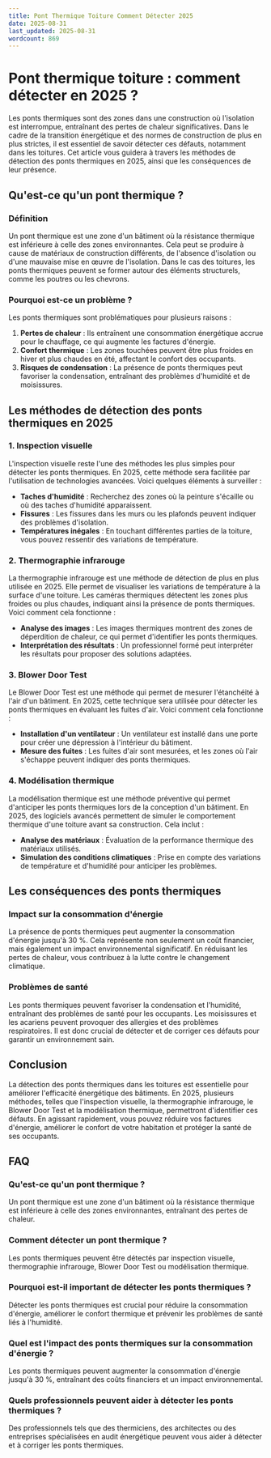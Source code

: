 ```yaml
---
title: Pont Thermique Toiture Comment Détecter 2025
date: 2025-08-31
last_updated: 2025-08-31
wordcount: 869
---
```


# Pont thermique toiture : comment détecter en 2025 ?

Les ponts thermiques sont des zones dans une construction où l'isolation est interrompue, entraînant des pertes de chaleur significatives. Dans le cadre de la transition énergétique et des normes de construction de plus en plus strictes, il est essentiel de savoir détecter ces défauts, notamment dans les toitures. Cet article vous guidera à travers les méthodes de détection des ponts thermiques en 2025, ainsi que les conséquences de leur présence.

## Qu'est-ce qu'un pont thermique ?

### Définition

Un pont thermique est une zone d'un bâtiment où la résistance thermique est inférieure à celle des zones environnantes. Cela peut se produire à cause de matériaux de construction différents, de l'absence d'isolation ou d'une mauvaise mise en œuvre de l'isolation. Dans le cas des toitures, les ponts thermiques peuvent se former autour des éléments structurels, comme les poutres ou les chevrons.

### Pourquoi est-ce un problème ?

Les ponts thermiques sont problématiques pour plusieurs raisons :

1. **Pertes de chaleur** : Ils entraînent une consommation énergétique accrue pour le chauffage, ce qui augmente les factures d'énergie.
2. **Confort thermique** : Les zones touchées peuvent être plus froides en hiver et plus chaudes en été, affectant le confort des occupants.
3. **Risques de condensation** : La présence de ponts thermiques peut favoriser la condensation, entraînant des problèmes d'humidité et de moisissures.

## Les méthodes de détection des ponts thermiques en 2025

### 1. Inspection visuelle

L'inspection visuelle reste l'une des méthodes les plus simples pour détecter les ponts thermiques. En 2025, cette méthode sera facilitée par l'utilisation de technologies avancées. Voici quelques éléments à surveiller :

- **Taches d'humidité** : Recherchez des zones où la peinture s'écaille ou où des taches d'humidité apparaissent.
- **Fissures** : Les fissures dans les murs ou les plafonds peuvent indiquer des problèmes d'isolation.
- **Températures inégales** : En touchant différentes parties de la toiture, vous pouvez ressentir des variations de température.

### 2. Thermographie infrarouge

La thermographie infrarouge est une méthode de détection de plus en plus utilisée en 2025. Elle permet de visualiser les variations de température à la surface d'une toiture. Les caméras thermiques détectent les zones plus froides ou plus chaudes, indiquant ainsi la présence de ponts thermiques. Voici comment cela fonctionne :

- **Analyse des images** : Les images thermiques montrent des zones de déperdition de chaleur, ce qui permet d'identifier les ponts thermiques.
- **Interprétation des résultats** : Un professionnel formé peut interpréter les résultats pour proposer des solutions adaptées.

### 3. Blower Door Test

Le Blower Door Test est une méthode qui permet de mesurer l'étanchéité à l'air d'un bâtiment. En 2025, cette technique sera utilisée pour détecter les ponts thermiques en évaluant les fuites d'air. Voici comment cela fonctionne :

- **Installation d'un ventilateur** : Un ventilateur est installé dans une porte pour créer une dépression à l'intérieur du bâtiment.
- **Mesure des fuites** : Les fuites d'air sont mesurées, et les zones où l'air s'échappe peuvent indiquer des ponts thermiques.

### 4. Modélisation thermique

La modélisation thermique est une méthode préventive qui permet d'anticiper les ponts thermiques lors de la conception d'un bâtiment. En 2025, des logiciels avancés permettent de simuler le comportement thermique d'une toiture avant sa construction. Cela inclut :

- **Analyse des matériaux** : Évaluation de la performance thermique des matériaux utilisés.
- **Simulation des conditions climatiques** : Prise en compte des variations de température et d'humidité pour anticiper les problèmes.

## Les conséquences des ponts thermiques

### Impact sur la consommation d'énergie

La présence de ponts thermiques peut augmenter la consommation d'énergie jusqu'à 30 %. Cela représente non seulement un coût financier, mais également un impact environnemental significatif. En réduisant les pertes de chaleur, vous contribuez à la lutte contre le changement climatique.

### Problèmes de santé

Les ponts thermiques peuvent favoriser la condensation et l'humidité, entraînant des problèmes de santé pour les occupants. Les moisissures et les acariens peuvent provoquer des allergies et des problèmes respiratoires. Il est donc crucial de détecter et de corriger ces défauts pour garantir un environnement sain.

## Conclusion

La détection des ponts thermiques dans les toitures est essentielle pour améliorer l'efficacité énergétique des bâtiments. En 2025, plusieurs méthodes, telles que l'inspection visuelle, la thermographie infrarouge, le Blower Door Test et la modélisation thermique, permettront d'identifier ces défauts. En agissant rapidement, vous pouvez réduire vos factures d'énergie, améliorer le confort de votre habitation et protéger la santé de ses occupants.

## FAQ

### Qu'est-ce qu'un pont thermique ?

Un pont thermique est une zone d'un bâtiment où la résistance thermique est inférieure à celle des zones environnantes, entraînant des pertes de chaleur.

### Comment détecter un pont thermique ?

Les ponts thermiques peuvent être détectés par inspection visuelle, thermographie infrarouge, Blower Door Test ou modélisation thermique.

### Pourquoi est-il important de détecter les ponts thermiques ?

Détecter les ponts thermiques est crucial pour réduire la consommation d'énergie, améliorer le confort thermique et prévenir les problèmes de santé liés à l'humidité.

### Quel est l'impact des ponts thermiques sur la consommation d'énergie ?

Les ponts thermiques peuvent augmenter la consommation d'énergie jusqu'à 30 %, entraînant des coûts financiers et un impact environnemental.

### Quels professionnels peuvent aider à détecter les ponts thermiques ?

Des professionnels tels que des thermiciens, des architectes ou des entreprises spécialisées en audit énergétique peuvent vous aider à détecter et à corriger les ponts thermiques.